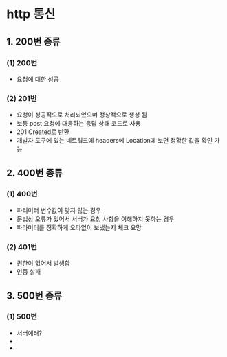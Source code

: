 # http 통신
## 1. 200번 종류
### (1) 200번
* 요청에 대한 성공

### (2) 201번
* 요청이 성공적으로 처리되었으며 정상적으로 생성 됨
* 보통 post 요청에 대응하는 응답 상태 코드로 사용
* 201 Created로 반환
* 개발자 도구에 있는 네트워크에 headers에 Location에 보면 정확한 값을 확인 가능

## 2. 400번 종류
### (1) 400번
* 파리미터 변수값이 맞지 않는 경우
* 문법상 오류가 있어서 서버가 요청 사항을 이해하지 못하는 경우
* 파라미터를 정확하게 오타없이 보냈는지 체크 요망

### (2) 401번
* 권한이 없어서 발생함
* 인증 실패

## 3. 500번 종류
### (1) 500번
* 서버에러?
*
*